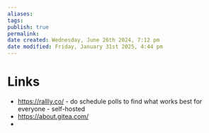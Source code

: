 ```yaml
---
aliases: 
tags: 
publish: true
permalink:
date created: Wednesday, June 26th 2024, 7:12 pm
date modified: Friday, January 31st 2025, 4:44 pm
---
```


# Links

- https://rallly.co/ - do schedule polls to find what works best for everyone - self-hosted
- https://about.gitea.com/
- 